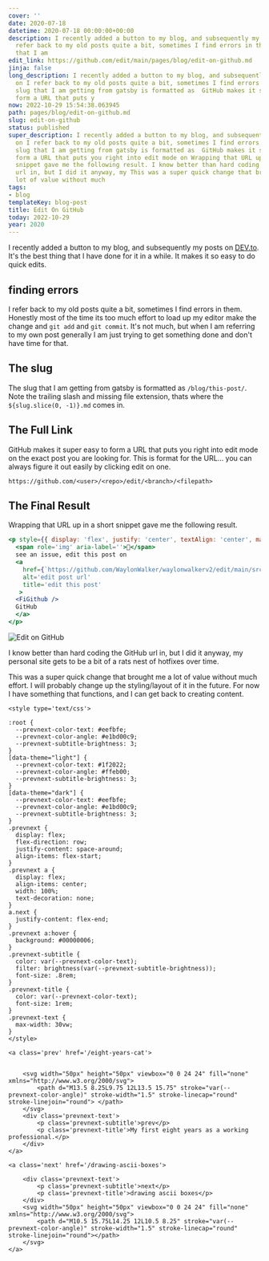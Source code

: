 ```yaml
---
cover: ''
date: 2020-07-18
datetime: 2020-07-18 00:00:00+00:00
description: I recently added a button to my blog, and subsequently my posts on I
  refer back to my old posts quite a bit, sometimes I find errors in them. The slug
  that I am
edit_link: https://github.com/edit/main/pages/blog/edit-on-github.md
jinja: false
long_description: I recently added a button to my blog, and subsequently my posts
  on I refer back to my old posts quite a bit, sometimes I find errors in them. The
  slug that I am getting from gatsby is formatted as  GitHub makes it super easy to
  form a URL that puts y
now: 2022-10-29 15:54:38.063945
path: pages/blog/edit-on-github.md
slug: edit-on-github
status: published
super_description: I recently added a button to my blog, and subsequently my posts
  on I refer back to my old posts quite a bit, sometimes I find errors in them. The
  slug that I am getting from gatsby is formatted as  GitHub makes it super easy to
  form a URL that puts you right into edit mode on Wrapping that URL up in a short
  snippet gave me the following result. I know better than hard coding the GitHub
  url in, but I did it anyway, my This was a super quick change that brought me a
  lot of value without much
tags:
- blog
templateKey: blog-post
title: Edit On GitHub
today: 2022-10-29
year: 2020
---
```


I recently added a button to my blog, and subsequently my posts on
[DEV.to](https://dev.to/waylonwalker).  It's the best thing that I have done
for it in a while.  It makes it so easy to do quick edits.

## finding errors

I refer back to my old posts quite a bit, sometimes I find errors in them.
Honestly most of the time its too much effort to load up my editor make the
change and `git add` and `git commit`.  It's not much, but when I am referring
to my own post generally I am just trying to get something done and don't have
time for that.


## The slug

The slug that I am getting from gatsby is formatted as `/blog/this-post/`.
Note the trailing slash and missing file extension, thats where the
`${slug.slice(0, -1)}.md` comes in.


## The Full Link


GitHub makes it super easy to form a URL that puts you right into edit mode on
the exact post you are looking for.  This is format for the URL... you can
always figure it out easily by clicking edit on one.

```
https://github.com/<user>/<repo>/edit/<branch>/<filepath>
```

## The Final Result

Wrapping that URL up in a short snippet gave me the following result.

``` jsx
<p style={{ display: 'flex', justify: 'center', textAlign: 'center', margin: '3rem auto' }}>
  <span role='img' aria-label=''>👀</span>
  see an issue, edit this post on
  <a
    href={`https://github.com/WaylonWalker/waylonwalkerv2/edit/main/src/pages${slug.slice(0, -1)}.md`}
    alt='edit post url'
    title='edit this post'
   >
  <FiGithub />
  GitHub
  </a>
</p>
```
![Edit on GitHub](https://dev-to-uploads.s3.amazonaws.com/i/sgqd23rbbusjpfxqr7bl.PNG)

I know better than hard coding the GitHub url in, but I did it anyway, my
personal site gets to be a bit of a rats nest of hotfixes over time.

This was a super quick change that brought me a lot of value without much
effort.  I will probably change up the styling/layout of it in the future. For
now I have something that functions, and I can get back to creating content.
<div class='prevnext'>

    <style type='text/css'>

    :root {
      --prevnext-color-text: #eefbfe;
      --prevnext-color-angle: #e1bd00c9;
      --prevnext-subtitle-brightness: 3;
    }
    [data-theme="light"] {
      --prevnext-color-text: #1f2022;
      --prevnext-color-angle: #ffeb00;
      --prevnext-subtitle-brightness: 3;
    }
    [data-theme="dark"] {
      --prevnext-color-text: #eefbfe;
      --prevnext-color-angle: #e1bd00c9;
      --prevnext-subtitle-brightness: 3;
    }
    .prevnext {
      display: flex;
      flex-direction: row;
      justify-content: space-around;
      align-items: flex-start;
    }
    .prevnext a {
      display: flex;
      align-items: center;
      width: 100%;
      text-decoration: none;
    }
    a.next {
      justify-content: flex-end;
    }
    .prevnext a:hover {
      background: #00000006;
    }
    .prevnext-subtitle {
      color: var(--prevnext-color-text);
      filter: brightness(var(--prevnext-subtitle-brightness));
      font-size: .8rem;
    }
    .prevnext-title {
      color: var(--prevnext-color-text);
      font-size: 1rem;
    }
    .prevnext-text {
      max-width: 30vw;
    }
    </style>
    
    <a class='prev' href='/eight-years-cat'>
    

        <svg width="50px" height="50px" viewbox="0 0 24 24" fill="none" xmlns="http://www.w3.org/2000/svg">
            <path d="M13.5 8.25L9.75 12L13.5 15.75" stroke="var(--prevnext-color-angle)" stroke-width="1.5" stroke-linecap="round" stroke-linejoin="round"> </path>
        </svg>
        <div class='prevnext-text'>
            <p class='prevnext-subtitle'>prev</p>
            <p class='prevnext-title'>My first eight years as a working professional.</p>
        </div>
    </a>
    
    <a class='next' href='/drawing-ascii-boxes'>
    
        <div class='prevnext-text'>
            <p class='prevnext-subtitle'>next</p>
            <p class='prevnext-title'>drawing ascii boxes</p>
        </div>
        <svg width="50px" height="50px" viewbox="0 0 24 24" fill="none" xmlns="http://www.w3.org/2000/svg">
            <path d="M10.5 15.75L14.25 12L10.5 8.25" stroke="var(--prevnext-color-angle)" stroke-width="1.5" stroke-linecap="round" stroke-linejoin="round"></path>
        </svg>
    </a>
  </div>
